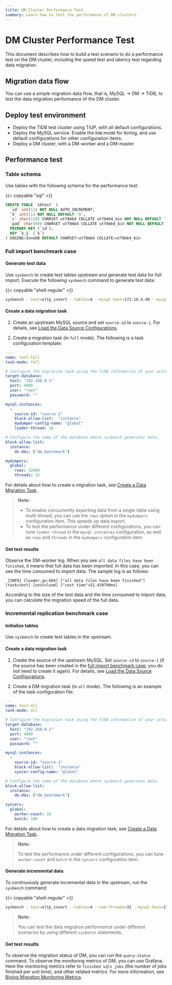 ```yaml
---
title: DM Cluster Performance Test
summary: Learn how to test the performance of DM clusters.
---
```


# DM Cluster Performance Test

This document describes how to build a test scenario to do a performance test on the DM cluster, including the speed test and latency test regarding data migration.

## Migration data flow

You can use a simple migration data flow, that is, MySQL -> DM -> TiDB, to test the data migration performance of the DM cluster.

## Deploy test environment

- Deploy the TiDB test cluster using TiUP, with all default configurations.
- Deploy the MySQL service. Enable the `ROW` mode for binlog, and use default configurations for other configuration items.
- Deploy a DM cluster, with a DM-worker and a DM-master.

## Performance test

### Table schema

Use tables with the following schema for the performance test:

{{< copyable "sql" >}}

```sql
CREATE TABLE `sbtest` (
  `id` int(11) NOT NULL AUTO_INCREMENT,
  `k` int(11) NOT NULL DEFAULT '0',
  `c` char(120) CHARSET utf8mb4 COLLATE utf8mb4_bin NOT NULL DEFAULT '',
  `pad` char(60) CHARSET utf8mb4 COLLATE utf8mb4_bin NOT NULL DEFAULT '',
  PRIMARY KEY (`id`),
  KEY `k_1` (`k`)
) ENGINE=InnoDB DEFAULT CHARSET=utf8mb4 COLLATE=utf8mb4_bin
```

### Full import benchmark case

#### Generate test data

Use `sysbench` to create test tables upstream and generate test data for full import. Execute the following `sysbench` command to generate test data:

{{< copyable "shell-regular" >}}

```bash
sysbench --test=oltp_insert --tables=4 --mysql-host=172.16.4.40 --mysql-port=3306 --mysql-user=root --mysql-db=dm_benchmark --db-driver=mysql --table-size=50000000 prepare
```

#### Create a data migration task

1. Create an upstream MySQL source and set `source-id` to `source-1`. For details, see [Load the Data Source Configurations](/dm/dm-manage-source.md#operate-data-source).

2. Create a migration task (in `full` mode). The following is a task configuration template:

  ```yaml
  ---
  name: test-full
  task-mode: full

  # Configure the migration task using the TiDB information of your actual test environment.
  target-database:
    host: "192.168.0.1"
    port: 4000
    user: "root"
    password: ""

  mysql-instances:
    -
      source-id: "source-1"
      block-allow-list:  "instance"
      mydumper-config-name: "global"
      loader-thread: 16

  # Configure the name of the database where sysbench generates data.
  block-allow-list:
    instance:
      do-dbs: ["dm_benchmark"]

  mydumpers:
    global:
      rows: 32000
      threads: 32
  ```

For details about how to create a migration task, see [Create a Data Migration Task](/dm/dm-create-task.md).

> **Note:**
>
> - To enable concurrently exporting data from a single table using multi-thread, you can use the `rows` option in the `mydumpers` configuration item. This speeds up data export.
> - To test the performance under different configurations, you can tune `loader-thread` in the `mysql-instances` configuration, as well as `rows` and `threads` in the `mydumpers` configuration item.

#### Get test results

Observe the DM-worker log. When you see `all data files have been finished`, it means that full data has been imported. In this case, you can see the time consumed to import data. The sample log is as follows:

```
 [INFO] [loader.go:604] ["all data files have been finished"] [task=test] [unit=load] ["cost time"=52.439796ms]
```

According to the size of the test data and the time consumed to import data, you can calculate the migration speed of the full data.

### Incremental replication benchmark case

#### Initialize tables

Use `sysbench` to create test tables in the upstream.

#### Create a data migration task

1. Create the source of the upstream MySQL. Set `source-id` to `source-1` (if the source has been created in the [full import benchmark case](#full-import-benchmark-case), you do not need to create it again). For details, see [Load the Data Source Configurations](/dm/dm-manage-source.md#operate-data-source).

2. Create a DM migration task (in `all` mode). The following is an example of the task configuration file:

  ```yaml
  ---
  name: test-all
  task-mode: all

  # Configure the migration task using the TiDB information of your actual test environment.
  target-database:
    host: "192.168.0.1"
    port: 4000
    user: "root"
    password: ""

  mysql-instances:
    -
      source-id: "source-1"
      block-allow-list:  "instance"
      syncer-config-name: "global"

  # Configure the name of the database where sysbench generates data.
  block-allow-list:
    instance:
      do-dbs: ["dm_benchmark"]

  syncers:
    global:
      worker-count: 16
      batch: 100
  ```

For details about how to create a data migration task, see [Create a Data Migration Task](/dm/dm-create-task.md).

> **Note:**
>
> To test the performance under different configurations, you can tune `worker-count` and `batch` in the `syncers` configuration item.

#### Generate incremental data

To continuously generate incremental data in the upstream, run the `sysbench` command:

{{< copyable "shell-regular" >}}

```bash
sysbench --test=oltp_insert --tables=4 --num-threads=32 --mysql-host=172.17.4.40 --mysql-port=3306 --mysql-user=root --mysql-db=dm_benchmark --db-driver=mysql --report-interval=10 --time=1800 run
```

> **Note:**
>
> You can test the data migration performance under different scenarios by using different `sysbench` statements.

#### Get test results

To observe the migration status of DM, you can run the `query-status` command. To observe the monitoring metrics of DM, you can use Grafana. Here the monitoring metrics refer to `finished sqls jobs` (the number of jobs finished per unit time), and other related metrics. For more information, see [Binlog Migration Monitoring Metrics](/dm/monitor-a-dm-cluster.md#binlog-replication).
